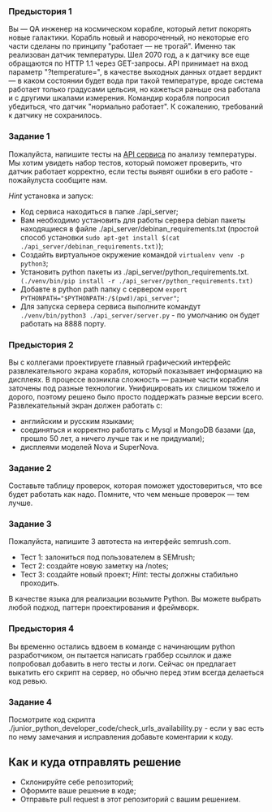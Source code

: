 ### Предыстория 1

Вы — QA инженер на космическом корабле, который летит покорять новые галактики. 
Корабль новый и навороченный, но некоторые его части сделаны по принципу "работает — не трогай".
Именно так реализован датчик температуры. Шел 2070 год, а к датчику все еще обращаются по HTTP 1.1 через GET-запросы.
API принимает на вход параметр "?temperature=", в качестве выходных данных отдает вердикт — в каком состоянии будет вода при такой температуре, 
вроде система работает только градусами цельсия, но кажеться раньше она работала и с другими шкалами измерения.
Командир корабля попросил убедиться, что датчик "нормально работает". К сожалению, требований к датчику не сохранилось.

### Задание 1
Пожалуйста, напишите тесты на [API сервиса](http://localhost:8888/temperature_check) по анализу температуры. 
Мы хотим увидеть набор тестов, который поможет проверить, что датчик работает корректно,
если тесты выявят ошибки в его работе - пожайулуста сообщите нам.

*Hint* установка и запуск:
 * Код сервиса находиться в папке ./api_server;
 * Вам необходимо установить для работы сервера debian пакеты находящиеся
  в файле ./api_server/debinan_requirements.txt 
  (простой способ установки ```sudo apt-get install $(cat ./api_server/debinan_requirements.txt)```);
 * Создайть виртуальное окружение командой  ```virtualenv venv -p python3```;
 * Установить python пакеты из ./api_server/python_requirements.txt. ```(./venv/bin/pip install -r ./api_server/python_requirements.txt)```
 * Добавте в python path папку с сервером ```export PYTHONPATH="$PYTHONPATH:/$(pwd)/api_server"```;
 * Для запуска сервера сервиса выполните командут ```./venv/bin/python3 ./api_server/server.py``` - по 
 умолчанию он будет работать на 8888 порту.


### Предыстория 2
Вы с коллегами проектируете главный графический интерфейс развлекательного экрана корабля, который показывает информацию на дисплеях. В процессе возникла сложность — разные части корабля заточены под разные технологии. Унифицировать их слишком тяжело и дорого, поэтому решено было просто поддержать разные версии всего.
Развлекательный экран должен работать с:
* английским и русским языками;
* соединяться и корректно работать с Mysql и MongoDB базами (да, прошло 50 лет, а ничего лучше так и не придумали);
* дисплеями моделей Nova и SuperNova.

### Задание 2
Составьте таблицу проверок, которая поможет удостовериться, что все будет работать как надо. Помните, что чем меньше проверок — тем лучше. 

### Задание 3
Пожалуйста, напишите 3 автотеста на интерфейс semrush.com.
* Тест 1: залониться под пользователем в SEMrush;
* Тест 2: создайте новую заметку на /notes;
* Тест 3: создайте новый проект;
*Hint*: тесты должны стабильно проходить.

В качестве языка для реализации возьмите Python. Вы можете выбрать любой подход, паттерн проектирования и фреймворк.

### Предыстория 4
Вы временно остались вдвоем в команде с начинающим python разработчиком, 
он пытается написать граббер ссыллок и даже попробовал добавить в него тесты и логи.
Сейчас он предлагает выкатить его скрипт на сервер, но обычно перед этим всегда делаеться код ревью.

### Задание 4
Посмотрите код скрипта ./junior_python_developer_code/check_urls_availability.py - если 
у вас есть по нему замечания и исправления добавьте коментарии к коду.

## Как и куда отправлять решение
 * Склонируйте себе репозиторий;
 * Оформите ваше решение в коде;
 * Отправьте pull request в этот репозиторий с вашим решением.
